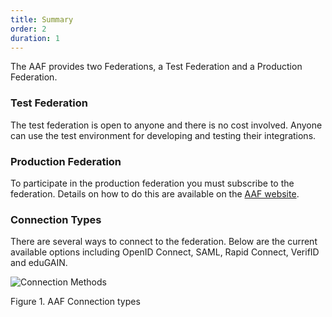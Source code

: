 ```yaml
---
title: Summary
order: 2
duration: 1
---
```


The AAF provides two Federations, a Test Federation and a Production Federation.

### Test Federation

The test federation is open to anyone and there is no cost involved. Anyone can use the test environment for developing and testing their integrations.

### Production Federation

To participate in the production federation you must subscribe to the federation. Details on how to do this are available on the [AAF website][aaf-website].

[aaf-website]: https://aaf.edu.au/subscribe/who.html

### Connection Types

There are several ways to connect to the federation. Below are the current available options including OpenID Connect, SAML, Rapid Connect, VerifID and eduGAIN.

![Connection Methods](/assets/images/connect-a-service/Connection-types.png)

Figure 1. AAF Connection types